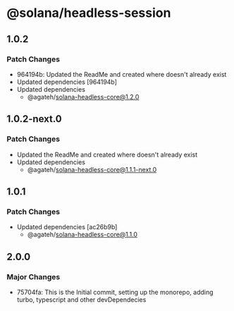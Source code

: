 # @solana/headless-session

## 1.0.2

### Patch Changes

- 964194b: Updated the ReadMe and created where doesn't already exist
- Updated dependencies [964194b]
- Updated dependencies
  - @agateh/solana-headless-core@1.2.0

## 1.0.2-next.0

### Patch Changes

- Updated the ReadMe and created where doesn't already exist
- Updated dependencies
  - @agateh/solana-headless-core@1.1.1-next.0

## 1.0.1

### Patch Changes

- Updated dependencies [ac26b9b]
  - @agateh/solana-headless-core@1.1.0

## 2.0.0

### Major Changes

- 75704fa: This is the Initial commit, setting up the monorepo, adding turbo, typescript and other devDependecies
